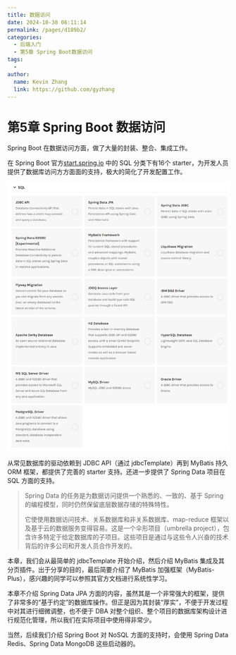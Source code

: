 ```yaml
---
title: 数据访问
date: 2024-10-30 06:11:14
permalink: /pages/d189b2/
categories: 
  - 后端入门
  - 第5章 Spring Boot数据访问
tags: 
  - 
author: 
  name: Kevin Zhang
  link: https://github.com/gyzhang
---
```

# 第5章 Spring Boot 数据访问

Spring Boot 在数据访问方面，做了大量的封装、整合、集成工作。

在 Spring Boot 官方[start.spring.io](http://start.spring.io/) 中的 SQL 分类下有16个 starter，为开发人员提供了数据库访问方方面面的支持，极大的简化了开发配置工作。

![image-20191116220043447](./images/image-20191116220043447.png)

从常见数据库的驱动依赖到 JDBC API（通过 jdbcTemplate）再到 MyBatis 持久 ORM 框架，都提供了完善的 starter 支持。还进一步提供了 Spring Data 项目在 SQL 方面的支持。

> Spring Data 的任务是为数据访问提供一个熟悉的、一致的、基于 Spring 的编程模型，同时仍然保留底层数据存储的特殊特性。
>
> 它使使用数据访问技术、关系数据库和非关系数据库、map-reduce 框架以及基于云的数据服务变得容易。这是一个伞形项目（umbrella project），包含许多特定于给定数据库的子项目。这些项目是通过与这些令人兴奋的技术背后的许多公司和开发人员合作开发的。

本章，我们会从最简单的 jdbcTemplate 开始介绍，然后介绍 MyBatis 集成及其分页插件。出于分享的目的，最后简要介绍了 MyBatis 加强框架（MyBatis-Plus），感兴趣的同学可以参照其官方文档进行系统性学习。

本章不介绍 Spring Data JPA 方面的内容，虽然其是一个非常强大的框架，提供了非常多的“基于约定”的数据库操作。但正是因为其封装“厚实”，不便于开发过程中对其进行细微调整，也不便于 DBA 对整个组织、整个项目的数据库架构设计进行规范化管理，所以我们在实际项目中使用得非常少。

当然，后续我们介绍 Spring Boot 对 NoSQL 方面的支持时，会使用 Spring Data Redis、Spring Data MongoDB 这些启动器的。
